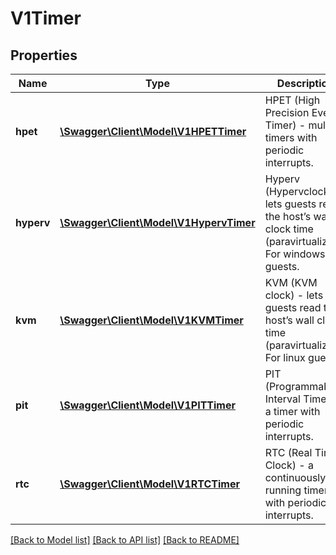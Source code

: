 # V1Timer

## Properties
Name | Type | Description | Notes
------------ | ------------- | ------------- | -------------
**hpet** | [**\Swagger\Client\Model\V1HPETTimer**](V1HPETTimer.md) | HPET (High Precision Event Timer) - multiple timers with periodic interrupts. | [optional] 
**hyperv** | [**\Swagger\Client\Model\V1HypervTimer**](V1HypervTimer.md) | Hyperv (Hypervclock) - lets guests read the host’s wall clock time (paravirtualized). For windows guests. | [optional] 
**kvm** | [**\Swagger\Client\Model\V1KVMTimer**](V1KVMTimer.md) | KVM  (KVM clock) - lets guests read the host’s wall clock time (paravirtualized). For linux guests. | [optional] 
**pit** | [**\Swagger\Client\Model\V1PITTimer**](V1PITTimer.md) | PIT (Programmable Interval Timer) - a timer with periodic interrupts. | [optional] 
**rtc** | [**\Swagger\Client\Model\V1RTCTimer**](V1RTCTimer.md) | RTC (Real Time Clock) - a continuously running timer with periodic interrupts. | [optional] 

[[Back to Model list]](../README.md#documentation-for-models) [[Back to API list]](../README.md#documentation-for-api-endpoints) [[Back to README]](../README.md)


